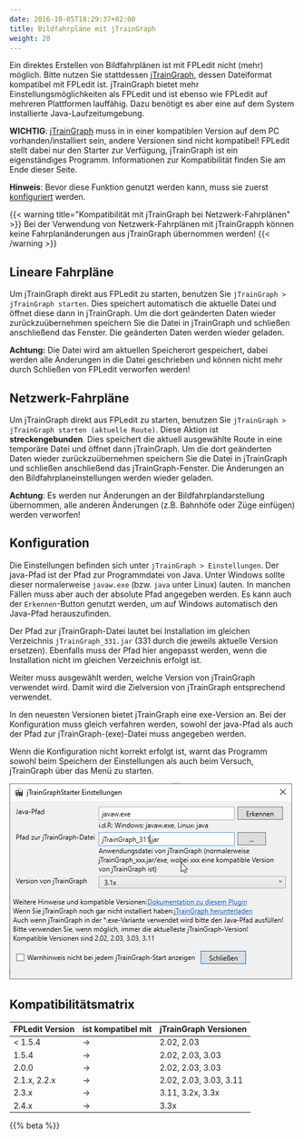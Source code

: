 ```yaml
---
date: 2016-10-05T18:29:37+02:00
title: Bildfahrpläne mit jTrainGraph
weight: 20
---
```


Ein direktes Erstellen von Bildfahrplänen ist mit FPLedit nicht (mehr) möglich. Bitte nutzen Sie stattdessen [jTrainGraph](https://jtraingraph.de/), dessen Dateiformat kompatibel mit FPLedit ist. jTrainGraph bietet mehr Einstellungsmöglichkeiten als FPLedit und ist ebenso wie FPLedit auf mehreren Plattformen lauffähig. Dazu benötigt es aber eine auf dem System installierte Java-Laufzeitumgebung.

**WICHTIG**: [jTrainGraph](https://jtraingraph.de/) muss in in einer kompatiblen Version auf dem PC vorhanden/installiert sein, andere Versionen sind nicht kompatibel! FPLedit stellt dabei nur den Starter zur Verfügung, jTrainGraph ist ein eigenständiges Programm. Informationen zur Kompatibilität finden Sie am Ende dieser Seite.

**Hinweis**: Bevor diese Funktion genutzt werden kann, muss sie zuerst [konfiguriert](#konfiguration) werden.

{{< warning title="Kompatibilität mit jTrainGraph bei Netzwerk-Fahrplänen" >}}
Bei der Verwendung von Netzwerk-Fahrplänen mit jTrainGrapph können keine Fahrplanänderungen aus jTrainGraph übernommen werden!
{{< /warning >}}

## Lineare Fahrpläne

Um jTrainGraph direkt aus FPLedit zu starten, benutzen Sie `jTrainGraph > jTrainGraph starten`. Dies speichert automatisch die aktuelle Datei und öffnet diese dann in jTrainGraph. Um die dort geänderten Daten wieder zurückzuübernehmen speichern Sie die Datei in jTrainGraph und schließen anschließend das Fenster. Die geänderten Daten werden wieder geladen.

**Achtung:** Die Datei wird am aktuellen Speicherort gespeichert, dabei werden alle Änderungen in die Datei geschrieben und können nicht mehr durch Schließen von FPLedit verworfen werden!

## Netzwerk-Fahrpläne

Um jTrainGraph direkt aus FPLedit zu starten, benutzen Sie `jTrainGraph > jTrainGraph starten (aktuelle Route)`. Diese Aktion ist **streckengebunden**. Dies speichert die aktuell ausgewählte Route in eine temporäre Datei und öffnet dann jTrainGraph. Um die dort geänderten Daten wieder zurückzuübernehmen speichern Sie die Datei in jTrainGraph und schließen anschließend das jTrainGraph-Fenster. Die Änderungen an den Bildfahrplaneinstellungen werden wieder geladen.

**Achtung**: Es werden nur Änderungen an der Bildfahrplandarstellung übernommen, alle anderen Änderungen (z.B. Bahnhöfe oder Züge einfügen) werden verworfen!

## Konfiguration
Die Einstellungen befinden sich unter `jTrainGraph > Einstellungen`. Der java-Pfad ist der Pfad zur Programmdatei von Java. Unter Windows sollte dieser normalerweise `javaw.exe` (bzw. `java` unter Linux) lauten. In manchen Fällen muss aber auch der absolute Pfad angegeben werden. Es kann auch der `Erkennen`-Button genutzt werden, um auf Windows automatisch den Java-Pfad herauszufinden.

Der Pfad zur jTrainGraph-Datei lautet bei Installation im gleichen Verzeichnis `jTrainGraph_331.jar` (331 durch die jeweils aktuelle Version ersetzen). Ebenfalls muss der Pfad hier angepasst werden, wenn die Installation nicht im gleichen Verzeichnis erfolgt ist.

Weiter muss ausgewählt werden, welche Version von jTrainGraph verwendet wird. Damit wird die Zielversion von jTrainGraph entsprechend verwendet.

In den neuesten Versionen bietet jTrainGraph eine exe-Version an. Bei der Konfiguration muss gleich verfahren werden, sowohl der java-Pfad als auch der Pfad zur jTrainGraph-(exe)-Datei muss angegeben werden.

Wenn die Konfiguration nicht korrekt erfolgt ist, warnt das Programm sowohl beim Speichern der Einstellungen als auch beim Versuch, jTrainGraph über das Menü zu starten.

![Einstellungen](einstellungen.png)

## Kompatibilitätsmatrix
| FPLedit Version | ist kompatibel mit | jTrainGraph Versionen       |
|-----------------|--------------------|-----------------------------|
| < 1.5.4         | &rarr;             | 2.02, 2.03                  |
| 1.5.4           | &rarr;             | 2.02, 2.03, 3.03            |
| 2.0.0           | &rarr;             | 2.02, 2.03, 3.03            |
| 2.1.x, 2.2.x    | &rarr;             | 2.02, 2.03, 3.03, 3.11      |
| 2.3.x           | &rarr;             | 3.11, 3.2x, 3.3x            |
| 2.4.x           | &rarr;             | 3.3x                        |

{{% beta %}}

